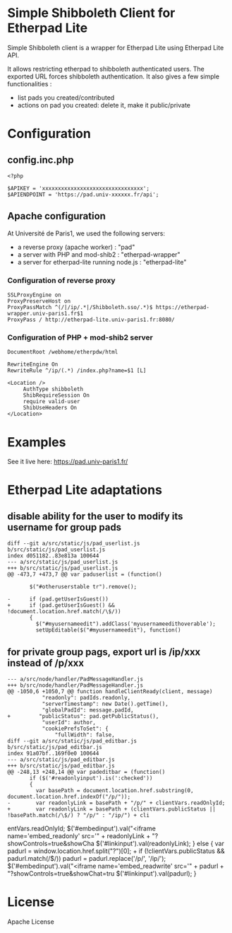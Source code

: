 # Simple Shibboleth Client for Etherpad Lite

Simple Shibboleth client is a wrapper for Etherpad Lite using Etherpad Lite API.

It allows restricting etherpad to shibboleth authenticated users. The exported URL forces shibboleth authentication.
It also gives a few simple functionalities : 
* list pads you created/contributed
* actions on pad you created: delete it, make it public/private

# Configuration

## config.inc.php

    <?php
    
    $APIKEY = 'xxxxxxxxxxxxxxxxxxxxxxxxxxxxxxxx';
    $APIENDPOINT = 'https://pad.univ-xxxxxx.fr/api';

## Apache configuration

At Université de Paris1, we used the following servers:
- a reverse proxy (apache worker) : "pad"
- a server with PHP and mod-shib2 : "etherpad-wrapper"
- a server for etherpad-lite running node.js : "etherpad-lite"

### Configuration of reverse proxy

    SSLProxyEngine on
    ProxyPreserveHost on
    ProxyPassMatch ^(/|/ip/.*|/Shibboleth.sso/.*)$ https://etherpad-wrapper.univ-paris1.fr$1   
    ProxyPass / http://etherpad-lite.univ-paris1.fr:8080/

### Configuration of PHP + mod-shib2 server

    DocumentRoot /webhome/etherpdw/html
    
    RewriteEngine On
    RewriteRule ^/ip/(.*) /index.php?name=$1 [L]
    
    <Location />
         AuthType shibboleth
         ShibRequireSession On
         require valid-user
         ShibUseHeaders On
    </Location>

# Examples

See it live here: https://pad.univ-paris1.fr/

# Etherpad Lite adaptations

## disable ability for the user to modify its username for group pads
    
    diff --git a/src/static/js/pad_userlist.js b/src/static/js/pad_userlist.js
    index d051182..83e813a 100644
    --- a/src/static/js/pad_userlist.js
    +++ b/src/static/js/pad_userlist.js
    @@ -473,7 +473,7 @@ var paduserlist = (function()
     
           $("#otheruserstable tr").remove();
     
    -      if (pad.getUserIsGuest())
    +      if (pad.getUserIsGuest() && !document.location.href.match(/\$/))
           {
             $("#myusernameedit").addClass('myusernameedithoverable');
             setUpEditable($("#myusernameedit"), function()


## for private group pags, export url is /ip/xxx instead of /p/xxx

    --- a/src/node/handler/PadMessageHandler.js
    +++ b/src/node/handler/PadMessageHandler.js
    @@ -1050,6 +1050,7 @@ function handleClientReady(client, message)
               "readonly": padIds.readonly,
               "serverTimestamp": new Date().getTime(),
               "globalPadId": message.padId,
    +         "publicStatus": pad.getPublicStatus(),
               "userId": author,
               "cookiePrefsToSet": {
                   "fullWidth": false,
    diff --git a/src/static/js/pad_editbar.js b/src/static/js/pad_editbar.js
    index 91a07bf..169f0e0 100644
    --- a/src/static/js/pad_editbar.js
    +++ b/src/static/js/pad_editbar.js
    @@ -248,13 +248,14 @@ var padeditbar = (function()
           if ($('#readonlyinput').is(':checked'))
           {
             var basePath = document.location.href.substring(0, document.location.href.indexOf("/p/"));
    -        var readonlyLink = basePath + "/p/" + clientVars.readOnlyId;
    +        var readonlyLink = basePath + (clientVars.publicStatus || !basePath.match(/\$/) ? "/p/" : "/ip/") + cli
entVars.readOnlyId;
             $('#embedinput').val("<iframe name='embed_readonly' src='" + readonlyLink + "?showControls=true&showCha
             $('#linkinput').val(readonlyLink);
           }
           else
           {
             var padurl = window.location.href.split("?")[0];
    +       if (!clientVars.publicStatus && padurl.match(/\$/)) padurl = padurl.replace('/p/', '/ip/');
             $('#embedinput').val("<iframe name='embed_readwrite' src='" + padurl + "?showControls=true&showChat=tru
             $('#linkinput').val(padurl);
           }


# License

Apache License
